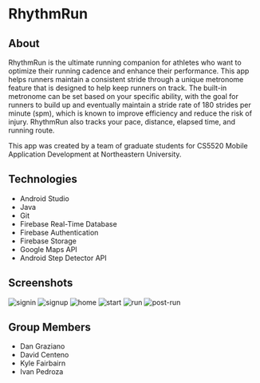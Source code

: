 # RhythmRun

## About
RhythmRun is the ultimate running companion for athletes who want to optimize their running cadence and enhance their performance. This app helps runners maintain a consistent stride through a unique metronome feature that is designed to help keep runners on track. The built-in metronome can be set based on your specific ability, with the goal for runners to build up and eventually maintain a stride rate of 180 strides per minute (spm), which is known to improve efficiency and reduce the risk of injury. RhythmRun also tracks your pace, distance, elapsed time, and running route.

This app was created by a team of graduate students for CS5520 Mobile Application Development at Northeastern University. 

## Technologies
* Android Studio
* Java
* Git
* Firebase Real-Time Database
* Firebase Authentication
* Firebase Storage
* Google Maps API
* Android Step Detector API

## Screenshots
![signin](https://github.com/DanGraziano/RhythmRun/assets/25048410/c472858c-0572-424e-a8e1-6482d44e90b5)
![signup](https://github.com/DanGraziano/RhythmRun/assets/25048410/d5970a54-078c-494b-8649-b49a284f830f)
![home](https://github.com/DanGraziano/RhythmRun/assets/25048410/7b5ba536-b093-46ae-9352-c17641615d30)
![start](https://github.com/DanGraziano/RhythmRun/assets/25048410/7e36d219-7227-4c75-8517-3788712491a0)
![run](https://github.com/DanGraziano/RhythmRun/assets/25048410/74aa54f2-ad60-4ff6-85c4-f48ba03a87c0)
![post-run](https://github.com/DanGraziano/RhythmRun/assets/25048410/16362f3e-4f8a-4f59-8200-6f78bb0337f4)

## Group Members
* Dan Graziano
* David Centeno
* Kyle Fairbairn
* Ivan Pedroza
